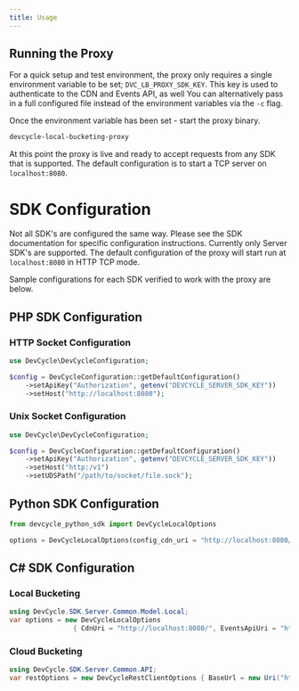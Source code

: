 ```yaml
---
title: Usage
---
```


## Running the Proxy

For a quick setup and test environment, the proxy only requires a single environment variable to be set; `DVC_LB_PROXY_SDK_KEY`. 
This key is used to authenticate to the CDN and Events API, as well 
You can alternatively pass in a full configured file instead of the environment variables via the `-c` flag.

Once the environment variable has been set - start the proxy binary.

```bash
devcycle-local-bucketing-proxy
```

At this point the proxy is live and ready to accept requests from any SDK that is supported. The default configuration 
is to start a TCP server on `localhost:8080`.

# SDK Configuration

Not all SDK's are configured the same way. Please see the SDK documentation for specific configuration instructions.
Currently only Server SDK's are supported. The default configuration of the proxy will start run at `localhost:8080` 
in HTTP TCP mode. 

Sample configurations for each SDK verified to work with the proxy are below.

## PHP SDK Configuration

### HTTP Socket Configuration
```php
use DevCycle\DevCycleConfiguration;

$config = DevCycleConfiguration::getDefaultConfiguration()
    ->setApiKey("Authorization", getenv("DEVCYCLE_SERVER_SDK_KEY"))
    ->setHost("http://localhost:8080");
```

### Unix Socket Configuration

```php
use DevCycle\DevCycleConfiguration;

$config = DevCycleConfiguration::getDefaultConfiguration()
    ->setApiKey("Authorization", getenv("DEVCYCLE_SERVER_SDK_KEY"))
    ->setHost("http:/v1")
    ->setUDSPath("/path/to/socket/file.sock");
```


## Python SDK Configuration

```python
from devcycle_python_sdk import DevCycleLocalOptions

options = DevCycleLocalOptions(config_cdn_uri = "http://localhost:8080/", events_api_uri = "http://localhost:8080/")
```

## C# SDK Configuration

### Local Bucketing

```csharp
using DevCycle.SDK.Server.Common.Model.Local;
var options = new DevCycleLocalOptions
                { CdnUri = "http://localhost:8080/", EventsApiUri = "http://localhost:8080/" };
```

### Cloud Bucketing

```csharp
using DevCycle.SDK.Server.Common.API;
var restOptions = new DevCycleRestClientOptions { BaseUrl = new Uri("http://localhost:8080/") };
```
